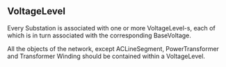 ## VoltageLevel

Every Substation is associated with one or more VoltageLevel-s, each of which is in turn associated with the corresponding BaseVoltage.

All the objects of the network, except ACLineSegment, PowerTransformer and Transformer Winding should be contained within a VoltageLevel.
